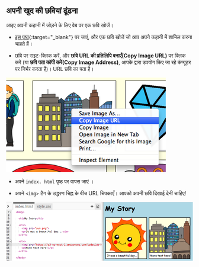 ## अपनी खुद की छवियां ढूंढना

आइए अपनी कहानी में जोड़ने के लिए वेब पर एक छवि खोजें।

+ [इस पृष्ठ](http://jumpto.cc/html-images){:target="_blank"} पर जाएं, और एक छवि खोजें जो आप अपने कहानी में शामिल करना चाहते हैं।

+ छवि पर राइट-क्लिक करें, और **छवि URL की प्रतिलिपि बनाएँ(Copy Image URL)** पर क्लिक करें (या **छवि पता कॉपी करें(Copy Image Address)**, आपके द्वारा उपयोग किए जा रहे कंप्यूटर पर निर्भर करता है)। URL छवि का पता है।

![screenshot](images/story-url.png)

+ अपने `index. html` पृष्ठ पर वापस जाएं ।

+ अपने `<img>` टैग के उद्धरण चिह्न के बीच URL चिपकाएँ। आपको अपनी छवि दिखाई देनी चाहिए!

![screenshot](images/story-image.png)